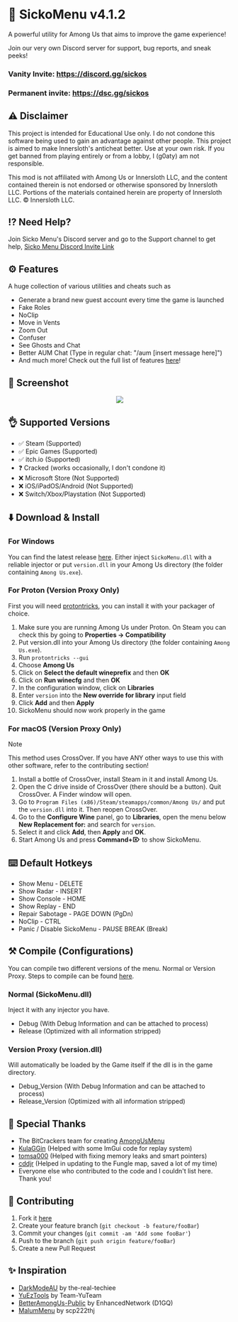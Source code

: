 # 👺 SickoMenu v4.1.2
A powerful utility for Among Us that aims to improve the game experience!

Join our very own Discord server for support, bug reports, and sneak peeks!
### Vanity Invite: https://discord.gg/sickos
### Permanent invite: https://dsc.gg/sickos

## ⚠️ Disclaimer
This project is intended for Educational Use only. I do not condone this software being used to gain an advantage against other people. This project is aimed to make Innersloth's anticheat better. Use at your own risk. If you get banned from playing entirely or from a lobby, I (g0aty) am not responsible.

This mod is not affiliated with Among Us or Innersloth LLC, and the content contained therein is not endorsed or otherwise sponsored by Innersloth LLC. Portions of the materials contained herein are property of Innersloth LLC. © Innersloth LLC.
## ⁉ Need Help?
Join Sicko Menu's Discord server and go to the Support channel to get help, [Sicko Menu Discord Invite Link](https://discord.gg/sickos)
## ⚙️ Features
A huge collection of various utilities and cheats such as
- Generate a brand new guest account every time the game is launched
- Fake Roles
- NoClip
- Move in Vents
- Zoom Out
- Confuser
- See Ghosts and Chat
- Better AUM Chat (Type in regular chat: "/aum [insert message here]")
- And much more! Check out the full list of features [here](https://github.com/g0aty/SickoMenu/blob/main/FEATURES.md)!

## 📸 Screenshot
<p align="center">
   <img src="screenshot.png">
</p>

## 👌 Supported Versions
- ✅ Steam (Supported)
- ✅ Epic Games (Supported)
- ✅ itch.io (Supported)
- ❓ Cracked (works occasionally, I don't condone it)
- ❌ Microsoft Store (Not Supported)
- ❌ iOS/iPadOS/Android (Not Supported)
- ❌ Switch/Xbox/Playstation (Not Supported)

## ⬇️ Download & Install
### For Windows
You can find the latest release [here](https://github.com/g0aty/SickoMenu/releases/latest).
Either inject `SickoMenu.dll` with a reliable injector or put `version.dll` in your Among Us directory (the folder containing `Among Us.exe`).

### For Proton (Version Proxy Only)
First you will need [protontricks](https://github.com/Matoking/protontricks), you can install it with your packager of choice.

1. Make sure you are running Among Us under Proton. 
   On Steam you can check this by going to **Properties -> Compatibility**
2. Put version.dll into your Among Us directory (the folder containing `Among Us.exe`).
3. Run `protontricks --gui`
4. Choose **Among Us**
5. Click on **Select the default wineprefix** and then **OK**
6. Click on **Run winecfg** and then **OK**
7. In the configuration window, click on **Libraries**
8. Enter `version` into the **New override for library** input field
9. Click **Add** and then **Apply**
10. SickoMenu should now work properly in the game

### For macOS (Version Proxy Only)

> [!NOTE]
> This method uses CrossOver. If you have ANY other ways to use this with other software, refer to the contributing section!

1. Install a bottle of CrossOver, install Steam in it and install Among Us.
2. Open the C drive inside of CrossOver (there should be a button). Quit CrossOver. A Finder window will open.
3. Go to `Program Files (x86)/Steam/steamapps/common/Among Us/` and put the `version.dll` into it. Then reopen CrossOver.
5. Go to the **Configure Wine** panel, go to **Libraries**, open the menu below **New Replacement for:** and search for `version`.
6. Select it and click **Add**, then **Apply** and **OK**.
7. Start Among Us and press **Command+⌦** to show SickoMenu.

## ⌨️ Default Hotkeys
- Show Menu - DELETE
- Show Radar - INSERT
- Show Console - HOME
- Show Replay - END
- Repair Sabotage - PAGE DOWN (PgDn)
- NoClip - CTRL
- Panic / Disable SickoMenu - PAUSE BREAK (Break)

## ⚒️ Compile (Configurations)
You can compile two different versions of the menu. Normal or Version Proxy. Steps to compile can be found [here](https://docs.google.com/document/d/1bdXyasr7suassff_or3ywPyItGkjhlTfbBJtvaJ6udQ/edit?usp=sharing).

### Normal (SickoMenu.dll)
Inject it with any injector you have.

- Debug (With Debug Information and can be attached to process)
- Release (Optimized with all information stripped)

### Version Proxy (version.dll)
Will automatically be loaded by the Game itself if the dll is in the game directory.

- Debug_Version (With Debug Information and can be attached to process)
- Release_Version (Optimized with all information stripped)

## 🙏 Special Thanks
* The BitCrackers team for creating [AmongUsMenu](https://github.com/BitCrackers/AmongUsMenu)
* [KulaGGin](https://github.com/KulaGGin) (Helped with some ImGui code for replay system)
* [tomsa000](https://github.com/tomsa000) (Helped with fixing memory leaks and smart pointers)
* [cddjr](https://github.com/cddjr) (Helped in updating to the Fungle map, saved a lot of my time)
* Everyone else who contributed to the code and I couldn't list here. Thank you!

## 💁 Contributing
1. Fork it [here](<https://github.com/g0aty/SickoMenu/fork>)
2. Create your feature branch (`git checkout -b feature/fooBar`)
3. Commit your changes (`git commit -am 'Add some fooBar'`)
4. Push to the branch (`git push origin feature/fooBar`)
5. Create a new Pull Request

## ✨ Inspiration
* [DarkModeAU](https://github.com/the-real-techiee/DarkModeAU) by the-real-techiee
* [YuEzTools](https://github.com/Team-YuTeam/YuEzTools) by Team-YuTeam
* [BetterAmongUs-Public](https://github.com/EnhancedNetwork/BetterAmongUs-Public) by EnhancedNetwork (D1GQ)
* [MalumMenu](https://github.com/scp222thj/MalumMenu) by scp222thj
